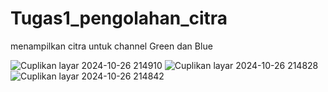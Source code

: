 # Tugas1_pengolahan_citra
menampilkan citra untuk channel Green dan Blue

![Cuplikan layar 2024-10-26 214910](https://github.com/user-attachments/assets/9ef81c84-497e-43e6-9194-fa2b2f7ffbb0)
![Cuplikan layar 2024-10-26 214828](https://github.com/user-attachments/assets/0c5e0504-20ba-451b-8cb8-4e7952db5e67)
![Cuplikan layar 2024-10-26 214842](https://github.com/user-attachments/assets/b27ff754-498c-4e3a-94c7-bfc7cb896c90)

